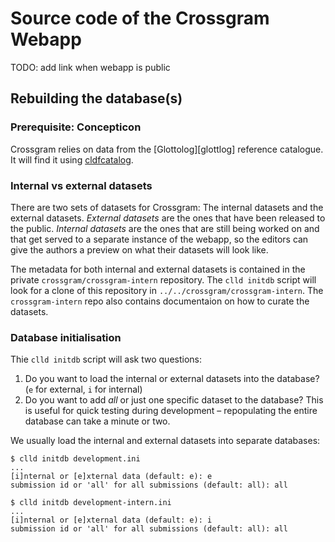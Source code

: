 Source code of the Crossgram Webapp
===================================

TODO: add link when webapp is public

Rebuilding the database(s)
--------------------------

### Prerequisite: Concepticon

Crossgram relies on data from the [Glottolog][glottlog] reference catalogue.  It
will find it using [cldfcatalog][cldfcatalog].

[glottolog]: https://github.com/glottolog/glottolog
[cldfcatalog]: https://github.com/cldf/cldfcatalog

### Internal vs external datasets

There are two sets of datasets for Crossgram:  The internal datasets and the
external datasets.  *External datasets* are the ones that have been released to
the public.  *Internal datasets* are the ones that are still being worked on and
that get served to a separate instance of the webapp, so the editors can give
the authors a preview on what their datasets will look like.

The metadata for both internal and external datasets is contained in the private
`crossgram/crossgram-intern` repository.  The `clld initdb` script will look for
a clone of this repository in `../../crossgram/crossgram-intern`.  The
`crossgram-intern` repo also contains documentaion on how to curate the
datasets.

### Database initialisation

Thie `clld initdb` script will ask two questions:

 1. Do you want to load the internal or external datasets into the database?
    (`e` for external, `i` for internal)
 2. Do you want to add *all* or just one specific dataset to the database?
    This is useful for quick testing during development – repopulating the
    entire database can take a minute or two.

We usually load the internal and external datasets into separate databases:

    $ clld initdb development.ini
    ...
    [i]nternal or [e]xternal data (default: e): e
    submission id or 'all' for all submissions (default: all): all

    $ clld initdb development-intern.ini
    ...
    [i]nternal or [e]xternal data (default: e): i
    submission id or 'all' for all submissions (default: all): all
